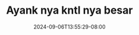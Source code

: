 --- 
title: "Ayank nya kntl nya besar"
description: "streaming bokep Ayank nya kntl nya besar   full vidio  "
date: 2024-09-06T13:55:29-08:00
file_code: "yf09ok7vioub"
draft: false
cover: "es5pnato98gvimum.jpg"
tags: ["Ayank", "nya", "kntl", "nya", "besar", "bokep-indo", "bokep-viral", "bokep-ig"]
length: 77
fld_id: "1398470"
foldername: "Andien badag"
categories: ["Andien badag"]
views: 63
---